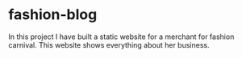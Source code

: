 # fashion-blog
In this project I have built a static website for a merchant for fashion carnival. This website shows everything about her business.
